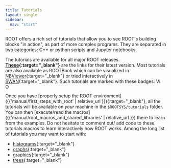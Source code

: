 ```yaml
---
title: Tutorials
layout: single
sidebar:
  nav: "start"
---
```


ROOT offers a rich set of tutorials that allow you to see ROOT's building blocks "in action",
as part of more complex programs. They are separated in two categories: C++ or python scripts
and Jupyter notebooks.

The tutorials are available for all major ROOT releases.
**[These](https://root.cern/doc/master/group__Tutorials.html){:target="_blank"}** are the links for their
latest version. Most tutorials are also available as ROOTBook which can
be visualized in [NBViewer](https://nbviewer.jupyter.org/){:target="_blank"} or tried interactively in
[SWAN](https://swan.web.cern.ch){:target="_blank"}. Such tutorials are marked with these badges:
<img src="https://root.cern/doc/master/notebook.gif" alt="View in nbviewer" style="height:1em">
<img src="https://swanserver.web.cern.ch/swanserver/images/badge_swan_white_150.png" alt="Open in SWAN" style="height:1em">

Once you have [properly setup the ROOT environment]({{'manual/first_steps_with_root' | relative_url }}){:target="_blank"},
all the tutorials will be available on *your* machine in the `$ROOTSYS/tutorials` folder.
You can then [execute/read the macros]({{'manual/root_macros_and_shared_libraries' | relative_url }})
there to learn from the examples. Do not hesitate to comment out/ add code to these tutorials
macros to learn interactively how ROOT works.
Among the long list of tutorials you may want to start with:
- [histograms](https://root.cern/doc/master/group__tutorial__hist.html){:target="_blank"}
- [graphs](https://root.cern/doc/master/group__tutorial__graphs.html){:target="_blank"}
- [graphics](https://root.cern/doc/master/group__tutorial__graphics.html){:target="_blank"}
- [trees](https://root.cern/doc/master/group__tutorial__tree.html){:target="_blank"}
